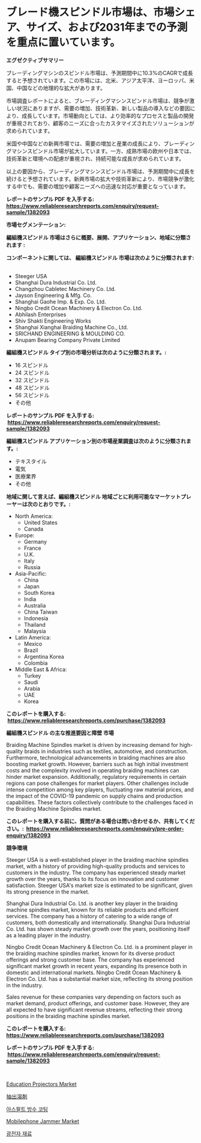 <p><h1>ブレード機スピンドル市場は、市場シェア、サイズ、および2031年までの予測を重点に置いています。</h1></p><p><strong>エグゼクティブサマリー</strong></p>
<p><p>ブレーディングマシンのスピンドル市場は、予測期間中に10.3%のCAGRで成長すると予想されています。この市場には、北米、アジア太平洋、ヨーロッパ、米国、中国などの地理的な拡大があります。</p><p>市場調査レポートによると、ブレーディングマシンスピンドル市場は、競争が激しい状況にありますが、需要の増加、技術革新、新しい製品の導入などの要因により、成長しています。市場動向としては、より効率的なプロセスと製品の開発が重視されており、顧客のニーズに合ったカスタマイズされたソリューションが求められています。</p><p>米国や中国などの新興市場では、需要の増加と産業の成長により、ブレーディングマシンスピンドル市場が拡大しています。一方、成熟市場の欧州や日本では、技術革新と環境への配慮が重視され、持続可能な成長が求められています。</p><p>以上の要因から、ブレーディングマシンスピンドル市場は、予測期間中に成長を続けると予想されています。新興市場の拡大や技術革新により、市場競争が激化する中でも、需要の増加や顧客ニーズへの迅速な対応が重要となっています。</p></p>
<p><strong>レポートのサンプル PDF を入手する: <a href="https://www.reliableresearchreports.com/enquiry/request-sample/1382093">https://www.reliableresearchreports.com/enquiry/request-sample/1382093</a></strong></p>
<p><strong>市場セグメンテーション:</strong></p>
<p><strong> 編組機スピンドル 市場はさらに概要、展開、アプリケーション、地域に分類されます :</strong></p>
<p><strong>コンポーネントに関しては、 編組機スピンドル 市場は次のように分類されます: &nbsp;</strong></p>
<p><ul><li>Steeger USA</li><li>Shanghai Dura Industrial Co. Ltd.</li><li>Changzhou Cabletec Machinery Co. Ltd.</li><li>Jayson Engineering & Mfg. Co.</li><li>Shanghai Gaohe Imp. & Exp. Co. Ltd.</li><li>Ningbo Credit Ocean Machinery & Electron Co. Ltd.</li><li>Abhilash Enterprises</li><li>Shiv Shakti Engineering Works</li><li>Shanghai Xianghai Braiding Machine Co., Ltd.</li><li>SRICHAND ENGINEERING & MOULDING CO.</li><li>Anupam Bearing Company Private Limited</li></ul></p>
<p><strong> 編組機スピンドル タイプ別の市場分析は次のように分類されます。:</strong></p>
<p><ul><li>16 スピンドル</li><li>24 スピンドル</li><li>32 スピンドル</li><li>48 スピンドル</li><li>56 スピンドル</li><li>その他</li></ul></p>
<p><strong>レポートのサンプル PDF を入手する: &nbsp;<a href="https://www.reliableresearchreports.com/enquiry/request-sample/1382093">https://www.reliableresearchreports.com/enquiry/request-sample/1382093</a></strong></p>
<p><strong> 編組機スピンドル アプリケーション別の市場産業調査は次のように分類されます。:</strong></p>
<p><ul><li>テキスタイル</li><li>電気</li><li>医療業界</li><li>その他</li></ul></p>
<p><strong>地域に関して言えば、編組機スピンドル 地域ごとに利用可能なマーケットプレーヤーは次のとおりです。:</strong></p>
<p><ul>
    <li>
        North America:
        <ul>
            <li>United States</li>
            <li>Canada</li>
        </ul>
    </li>
    <li>
        Europe:
        <ul>
            <li>Germany</li>
            <li>France</li>
            <li>U.K.</li>
            <li>Italy</li>
            <li>Russia</li>
        </ul>
    </li>
    <li>
        Asia-Pacific:
        <ul>
            <li>China</li>
            <li>Japan</li>
            <li>South Korea</li>
            <li>India</li>
            <li>Australia</li>
            <li>China Taiwan</li>
            <li>Indonesia</li>
            <li>Thailand</li>
            <li>Malaysia</li>
        </ul>
    </li>
    <li>
        Latin America:
        <ul>
            <li>Mexico</li>
            <li>Brazil</li>
            <li>Argentina Korea</li>
            <li>Colombia</li>
        </ul>
    </li>
    <li>
        Middle East & Africa:
        <ul>
            <li>Turkey</li>
            <li>Saudi</li>
            <li>Arabia</li>
            <li>UAE</li>
            <li>Korea</li>
        </ul>
    </li>
    </ul></p>
<p><strong>このレポートを購入する: &nbsp;<a href="https://www.reliableresearchreports.com/purchase/1382093">https://www.reliableresearchreports.com/purchase/1382093</a></strong></p>
<p><strong>編組機スピンドル の主な推進要因と障壁 市場</strong></p>
<p><p>Braiding Machine Spindles market is driven by increasing demand for high-quality braids in industries such as textiles, automotive, and construction. Furthermore, technological advancements in braiding machines are also boosting market growth. However, barriers such as high initial investment costs and the complexity involved in operating braiding machines can hinder market expansion. Additionally, regulatory requirements in certain regions can pose challenges for market players. Other challenges include intense competition among key players, fluctuating raw material prices, and the impact of the COVID-19 pandemic on supply chains and production capabilities. These factors collectively contribute to the challenges faced in the Braiding Machine Spindles market.</p></p>
<p><strong>このレポートを購入する前に、質問がある場合は問い合わせるか、共有してください。:&nbsp; <a href="https://www.reliableresearchreports.com/enquiry/pre-order-enquiry/1382093">https://www.reliableresearchreports.com/enquiry/pre-order-enquiry/1382093</a></strong></p>
<p><strong>競争環境</strong></p>
<p><p>Steeger USA is a well-established player in the braiding machine spindles market, with a history of providing high-quality products and services to customers in the industry. The company has experienced steady market growth over the years, thanks to its focus on innovation and customer satisfaction. Steeger USA's market size is estimated to be significant, given its strong presence in the market.</p><p>Shanghai Dura Industrial Co. Ltd. is another key player in the braiding machine spindles market, known for its reliable products and efficient services. The company has a history of catering to a wide range of customers, both domestically and internationally. Shanghai Dura Industrial Co. Ltd. has shown steady market growth over the years, positioning itself as a leading player in the industry.</p><p>Ningbo Credit Ocean Machinery & Electron Co. Ltd. is a prominent player in the braiding machine spindles market, known for its diverse product offerings and strong customer base. The company has experienced significant market growth in recent years, expanding its presence both in domestic and international markets. Ningbo Credit Ocean Machinery & Electron Co. Ltd. has a substantial market size, reflecting its strong position in the industry.</p><p>Sales revenue for these companies vary depending on factors such as market demand, product offerings, and customer base. However, they are all expected to have significant revenue streams, reflecting their strong positions in the braiding machine spindles market.</p></p>
<p><strong>このレポートを購入する: &nbsp; <a href="https://www.reliableresearchreports.com/purchase/1382093">https://www.reliableresearchreports.com/purchase/1382093</a></strong></p>
<p><strong>レポートのサンプル PDF を入手する: &nbsp;<a href="https://www.reliableresearchreports.com/enquiry/request-sample/1382093">https://www.reliableresearchreports.com/enquiry/request-sample/1382093</a></strong><strong></strong></p>
<p>&nbsp;</p>
<p><p><a href="https://github.com/Hazelklievgspy6vdcsmu106w/Market-Research-Report-List-1/blob/main/education-projectors-market.md">Education Projectors Market</a></p><p><a href="https://github.com/EstelWisozk1/Market-Research-Report-List-1/blob/main/761751112094.md">抽出溶剤</a></p><p><a href="https://github.com/CorEmtymerich56566/Market-Research-Report-List-1/blob/main/916305311346.md">아스팔트 방수 코팅</a></p><p><a href="https://github.com/lubmix/Market-Research-Report-List-2/blob/main/mobilephone-jammer-market.md">Mobilephone Jammer Market</a></p><p><a href="https://github.com/GabrielBlanda5656/Market-Research-Report-List-1/blob/main/893537811345.md">광전자 재료</a></p></p>